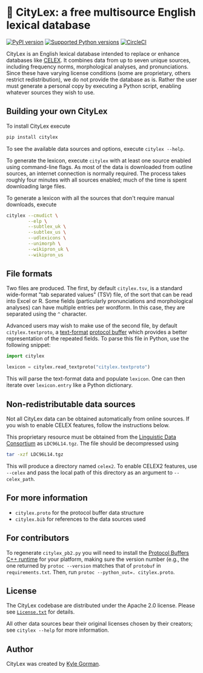 🗽 CityLex: a free multisource English lexical database
======================================================

[![PyPI
version](https://badge.fury.io/py/citylex.svg)](https://pypi.org/project/citylex)
[![Supported Python
versions](https://img.shields.io/pypi/pyversions/citylex.svg)](https://pypi.org/project/citylex)
[![CircleCI](https://circleci.com/gh/kylebgorman/citylex/tree/master.svg?style=svg)](https://circleci.com/gh/kylebgorman/citylex/tree/master)

CityLex is an English lexical database intended to replace or enhance databases
like [CELEX](https://catalog.ldc.upenn.edu/LDC96L14). It combines data from up
to seven unique sources, including frequency norms, morphological analyses, and
pronunciations. Since these have varying license conditions (some are
proprietary, others restrict redistribution), we do not provide the database as
is. Rather the user must generate a personal copy by executing a Python script,
enabling whatever sources they wish to use.

Building your own CityLex
-------------------------

To install CityLex execute

```bash
pip install citylex
```

To see the available data sources and options, execute `citylex --help`.

To generate the lexicon, execute `citylex` with at least one source enabled
using command-line flags. As most of the data is downloaded from outline
sources, an internet connection is normally required. The process takes roughly
four minutes with all sources enabled; much of the time is spent downloading
large files.

To generate a lexicon with all the sources that don't require manual downloads,
execute

```bash
citylex --cmudict \
        --elp \
        --subtlex_uk \
        --subtlex_us \
        --udlexicons \
        --unimorph \
        --wikipron_uk \
        --wikipron_us
```

File formats
------------

Two files are produced. The first, by default `citylex.tsv`, is a standard
wide-format "tab separated values" (TSV) file, of the sort that can be read into
Excel or R. Some fields (particularly pronunciations and morphological analyses)
can have multiple entries per wordform. In this case, they are separated using
the `^` character.

Advanced users may wish to make use of the second file, by default
`citylex.textproto`, a
[text-format](https://developers.google.com/protocol-buffers/docs/reference/python/google.protobuf.text_format-module)
[protocol buffer](https://developers.google.com/protocol-buffers/) which
provides a better representation of the repeated fields. To parse this file in
Python, use the following snippet:

```python
import citylex

lexicon = citylex.read_textproto("citylex.textproto")
```

This will parse the text-format data and populate `lexicon`. One can then
iterate over `lexicon.entry` like a Python dictionary.

Non-redistributable data sources
--------------------------------

Not all CityLex data can be obtained automatically from online sources. If you
wish to enable CELEX features, follow the instructions below.

This proprietary resource must be obtained from the [Linguistic Data
Consortium](https://catalog.ldc.upenn.edu/LDC96L14) as `LDC96L14.tgz`. The file
should be decompressed using

```bash
tar -xzf LDC96L14.tgz
```

This will produce a directory named `celex2`. To enable CELEX2 features, use
`--celex` and pass the local path of this directory as an argument to
`--celex_path`.

For more information
--------------------

-   `citylex.proto` for the protocol buffer data structure
-   `citylex.bib` for references to the data sources used

For contributors
----------------

To regenerate `citylex_pb2.py` you will need to install the [Protocol Buffers
C++ runtime](https://github.com/protocolbuffers/protobuf) for your platform,
making sure the version number (e.g., the one returned by `protoc --version`
matches that of `protobuf` in `requirements.txt`. Then, run
`protoc --python_out=. citylex.proto`.

License
-------

The CityLex codebase are distributed under the Apache 2.0 license. Please see
[`License.txt`](LICENSE.txt) for details.

All other data sources bear their original licenses chosen by their creators;
see `citylex --help` for more information.

Author
------

CityLex was created by [Kyle Gorman](http://wellformedness.com).
